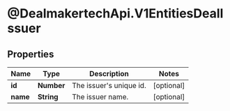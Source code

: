 # @DealmakertechApi.V1EntitiesDealIssuer

## Properties

Name | Type | Description | Notes
------------ | ------------- | ------------- | -------------
**id** | **Number** | The issuer&#39;s unique id. | [optional] 
**name** | **String** | The issuer name. | [optional] 


